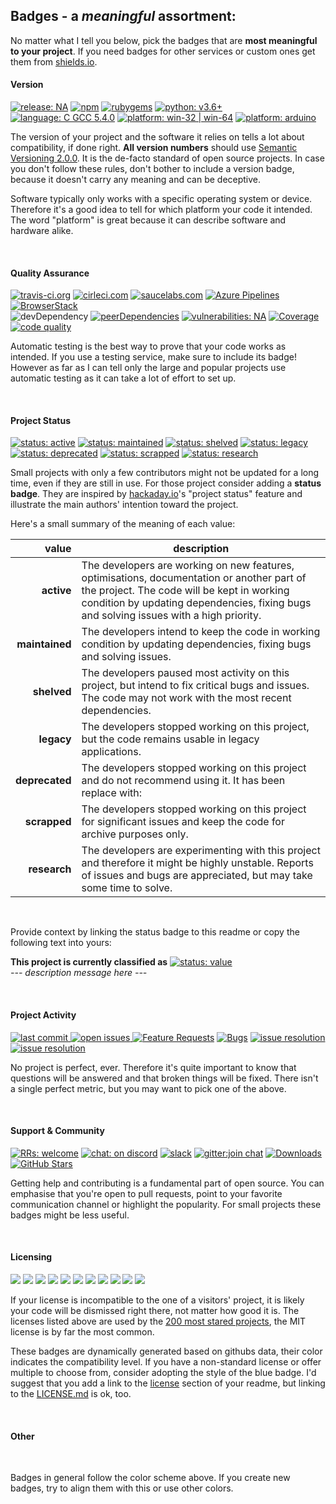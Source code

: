 ## Badges - a _meaningful_ assortment:

No matter what I tell you below, pick the badges that are **most meaningful to your project**. If you need badges for other services or custom ones get them from [shields.io][shields.io].

#### Version

<a href="#changelog"><img src="https://img.shields.io/github/release-pre/nqtronix/git-template.svg" alt="release: NA"></a>
<a href="https://www.npmjs.com/package/vue"><img src="https://img.shields.io/npm/v/vue.svg" alt="npm"></a>
<a href="https://rubygems.org/gems/bootstrap"><img src="https://img.shields.io/gem/v/bootstrap.svg" alt="rubygems"></a>
<a href=""><img src="https://img.shields.io/badge/python-v3.6+-blue.svg" alt="python: v3.6+"></a>
<a href="#about"><img src="https://img.shields.io/badge/language-C GCC 5.4.0-blue.svg" alt="language: C GCC 5.4.0"></a>
<a href=""><img src="https://img.shields.io/badge/platform-win--32 | win--64-blue.svg" alt="platform: win-32 | win-64"></a>
<a href=""><img src="https://img.shields.io/badge/platform-arduino-blue.svg" alt="platform: arduino"></a>


The version of your project and the software it relies on tells a lot about compatibility, if done right. **All version numbers** should use [Semantic Versioning 2.0.0][semver.org]. It is the de-facto standard of open source projects. In case you don't follow these rules, don't bother to include a version badge, because it doesn't carry any meaning and can be deceptive.

Software typically only works with a specific operating system or device. Therefore it's a good idea to tell for which platform your code it intended. The word "platform" is great because it can describe software and hardware alike.

<br>

#### Quality Assurance

<a href="https://travis-ci.org/freeCodeCamp/freeCodeCamp"><img src="https://travis-ci.org/freeCodeCamp/freeCodeCamp.svg?branch=staging" alt="travis-ci.org"></a>
<a href="https://circleci.com"><img src="https://circleci.com/gh/facebook/react.svg?style=shield&circle-token=:circle-token" alt="cirleci.com"></a>
<a href="https://app.saucelabs.com/builds/50f8372d79f743a3b25fb6ca4851ca4c"><img src="https://app.saucelabs.com/buildstatus/vuejs" alt="saucelabs.com"></a>
<a href="https://aka.ms/vscode-builds"><img src="https://vscode.visualstudio.com/_apis/public/build/definitions/a4cdce18-a05c-4bb8-9476-5d07e63bfd76/1/badge?branchName=master" alt="Azure Pipelines"></a>
<a href="https://www.browserstack.com/automate/public-build/SkxZcStBeExEdVJqQ2hWYnlWckpkNmNEY213SFp6WHFETWk2bGFuY3pCbz0tLXhqbHJsVlZhQnRBdEpod3NLSDMzaHc9PQ==--3d0b75245708616eb93113221beece33e680b229"><img src="https://www.browserstack.com/automate/badge.svg?badge_key=SkxZcStBeExEdVJqQ2hWYnlWckpkNmNEY213SFp6WHFETWk2bGFuY3pCbz0tLXhqbHJsVlZhQnRBdEpod3NLSDMzaHc9PQ==--3d0b75245708616eb93113221beece33e680b229" alt="BrowserStack"></a><br>
<img src="https://img.shields.io/david/dev/twbs/bootstrap.svg" alt="devDependency"></a>
<a href="https://coveralls.io/github/twbs/bootstrap?branch=v4-dev">
<img src="https://img.shields.io/david/peer/twbs/bootstrap.svg" alt="peerDependencies"></a>
<a href="https://david-dm.org/twbs/bootstrap?type=dev">
<a href="https://snyk.io/test/github/freecodecamp/freecodecamp"><img src="https://snyk.io/test/github/freecodecamp/freecodecamp/badge.svg" alt="vulnerabilities: NA"></a>
<a href="https://david-dm.org/twbs/bootstrap?type=peer"><img  src="https://img.shields.io/coveralls/github/twbs/bootstrap/v4-dev.svg" alt="Coverage"></a>
<a href="https://lgtm.com/projects/g/mrdoob/three.js/"><img src="https://img.shields.io/lgtm/grade/javascript/g/mrdoob/three.js.svg?label=code%20quality" alt="code quality"></a>

Automatic testing is the best way to prove that your code works as intended. If you use a testing service, make sure to include its badge! However as far as I can tell only the large and popular projects use automatic testing as it can take a lot of effort to set up.

<br>

#### Project Status

<a href="https://github.com/nqtronix/git-template/blob/master/badges.md#Project%20Status"><img src="https://img.shields.io/badge/status-active-brightgreen.svg" alt="status: active"></a>
<a href="https://github.com/nqtronix/git-template/blob/master/badges.md#Project%20Status"><img src="https://img.shields.io/badge/status-maintained-green.svg" alt="status: maintained"></a>
<a href="https://github.com/nqtronix/git-template/blob/master/badges.md#Project%20Status"><img src="https://img.shields.io/badge/status-shelved-yellowgreen.svg" alt="status: shelved"></a>
<a href="https://github.com/nqtronix/git-template/blob/master/badges.md#Project%20Status"><img src="https://img.shields.io/badge/status-legacy-yellow.svg" alt="status: legacy"></a>
<a href="https://github.com/nqtronix/git-template/blob/master/badges.md#Project%20Status"><img src="https://img.shields.io/badge/status-deprecated-orange.svg" alt="status: deprecated"></a>
<a href="https://github.com/nqtronix/git-template/blob/master/badges.md#Project%20Status"><img src="https://img.shields.io/badge/status-scrapped-red.svg" alt="status: scrapped"></a>
<a href="https://github.com/nqtronix/git-template/blob/master/badges.md#Project%20Status"><img src="https://img.shields.io/badge/status-research-violet.svg" alt="status: research"></a>

Small projects with only a few contributors might not be updated for a long time, even if they are still in use. For those project consider adding a **status badge**. They are inspired by [hackaday.io]'s "project status" feature and illustrate the main authors' intention toward the project.

Here's a small summary of the meaning of each value:

value      | description
----------:| ---
**active** | The developers are working on new features, optimisations, documentation or another part of the project. The code will be kept in working condition by updating dependencies, fixing bugs and solving issues with a high priority.
**maintained** | The developers intend to keep the code in working condition by updating dependencies, fixing bugs and solving issues.
**shelved** | The developers paused most activity on this project, but intend to fix critical bugs and issues. The code may not work with the most recent dependencies.
 **legacy** | The developers stopped working on this project, but the code remains usable in legacy applications.
**deprecated** | The developers stopped working on this project and do not recommend using it. It has been replace with:
**scrapped** | The developers stopped working on this project for significant issues and keep the code for archive purposes only.
**research** | The developers are experimenting with this project and therefore it might be highly unstable. Reports of issues and bugs are appreciated, but may take some time to solve.

<br>

Provide context by linking the status badge to this readme or copy the following text into yours:

**This project is currently classified as** <a href="https://github.com/nqtronix/git-template/blob/master/badges.md#Project%20Status"><img src="https://img.shields.io/badge/status-value-lightgrey.svg" alt="status: value"></a><br>
_--- description message here ---_


<br>

#### Project Activity

<a href="https://github.com/nqtronix/git-template/commits/master"><img src="https://img.shields.io/github/last-commit/nqtronix/git-template.svg" alt="last commit">
<a href="https://github.com/anfederico/Clairvoyant/issues"><img src="https://img.shields.io/github/issues/anfederico/Clairvoyant.svg" alt="open issues">
<a href="https://github.com/Microsoft/vscode/issues?q=is%3Aopen+is%3Aissue+label%3Afeature-request+sort%3Areactions-%2B1-desc"><img src="https://img.shields.io/github/issues/Microsoft/vscode/feature-request.svg" alt="Feature Requests"></a>
<a href="https://github.com/Microsoft/vscode/issues?utf8=✓&q=is%3Aissue+is%3Aopen+label%3Abug"><img src="https://img.shields.io/github/issues/Microsoft/vscode/bug.svg" alt="Bugs"></a>
<a href="https://isitmaintained.com"><img src="https://isitmaintained.com/badge/resolution/facebook/react.svg" alt="issue resolution"></a>
<a href="https://isitmaintained.com"><img src="https://isitmaintained.com/badge/open/facebook/react.svg" alt="issue resolution"></a>

No project is perfect, ever. Therefore it's quite important to know that questions will be answered and that broken things will be fixed. There isn't a single perfect metric, but you may want to pick one of the above.

<br>

#### Support & Community

<a href="http://makeapullrequest.com"><img src="https://img.shields.io/badge/PRs-welcome-brightgreen.svg" alt="RRs: welcome"></a>
<a href="https://chat.vuejs.org/"><img src="https://img.shields.io/badge/chat-on%20discord-7289da.svg" alt="chat: on discord"></a>
<a href="https://bootstrap-slack.herokuapp.com/"><img src="https://bootstrap-slack.herokuapp.com/badge.svg" alt="slack"></a>
<a href="https://gitter.im/airbnb/javascript?utm_source=badge&utm_medium=badge&utm_campaign=pr-badge"><img src="https://badges.gitter.im/Join%20Chat.svg" alt="gitter:join chat"></a>
<a href="https://npmcharts.com/compare/vue?minimal=true"><img src="https://img.shields.io/npm/dm/vue.svg" alt="Downloads"></a>
<a href=""><img src="https://img.shields.io/github/stars/IgorAntun/node-chat.svg" alt="GitHub Stars"></a>

Getting help and contributing is a fundamental part of open source. You can emphasise that you're open to pull requests, point to your favorite communication channel or highlight the popularity. For small projects these badges might be less useful.

<br>

#### Licensing

<a href="https://github.com/github/gitignore/blob/master/LICENSE.md"><img src="https://img.shields.io/github/license/github/gitignore.svg"></a>
<a href="https://github.com/rg3/youtube-dl/blob/master/LICENSE.md"><img src="https://img.shields.io/github/license/rg3/youtube-dl.svg"></a>
<a href="https://github.com/twbs/bootstrap/blob/v4-dev/LICENSE"><img src="https://img.shields.io/github/license/twbs/bootstrap.svg"></a>
<a href="https://github.com/tensorflow/tensorflow/blob/master/LICENSE.md"><img src="https://img.shields.io/github/license/tensorflow/tensorflow.svg"></a>
<a href="https://github.com/freeCodeCamp/freeCodeCamp/blob/master/LICENSE.md"><img src="https://img.shields.io/github/license/freeCodeCamp/freeCodeCamp.svg"></a>
<a href="https://github.comjwasham/coding-interview-university/blob/master/LICENSE.md"><img src="https://img.shields.io/github/license/jwasham/coding-interview-university.svg"></a>
<a href="https://github.com/justjavac/free-programming-books-zh_CN/blob/master/LICENSE.md"><img src="https://img.shields.io/github/license/justjavac/free-programming-books-zh_CN.svg"></a>
<a href="https://github.com/nodemailer/mailparser/blob/master/LICENSE.md"><img src="https://img.shields.io/github/license/nodemailer/mailparser.svg"></a>
<a href="https://github.com/sindresorhus/awesome/blob/master/LICENSE.md"><img src="https://img.shields.io/github/license/sindresorhus/awesome.svg"></a>
<a href="https://github.com/FortAwesome/Font-Awesome/blob/master/LICENSE.md"><img src="https://img.shields.io/github/license/FortAwesome/Font-Awesome.svg"></a>
<a href="#license"><img src="https://img.shields.io/badge/license-MIT | Unlicense-blue.svg"></a>

If your license is incompatible to the one of a visitors' project, it is likely your code will be dismissed right there, not matter how good it is. The licenses listed above are used by the [200 most stared projects][git-top200], the MIT license is by far the most common.

These badges are dynamically generated based on githubs data, their color indicates the compatibility level. If you have a non-standard license or offer multiple to choose from, consider adopting the style of the blue badge. I'd suggest that you add a link to the [license][git-readme-license] section of your readme, but linking to the [LICENSE.md][git-license] is ok, too.

<br>

#### Other

<a href=""><img src="https://img.shields.io/badge/%20%20-best-brightgreen.svg" alt=""></a>
<a href=""><img src="https://img.shields.io/badge/%20%20-good-green.svg" alt=""></a>
<a href=""><img src="https://img.shields.io/badge/%20%20-ok-yellowgreen.svg" alt=""></a>
<a href=""><img src="https://img.shields.io/badge/%20%20-meh-yellow.svg" alt=""></a>
<a href=""><img src="https://img.shields.io/badge/%20%20-bad-orange.svg" alt=""></a>
<a href=""><img src="https://img.shields.io/badge/%20%20-worst-red.svg" alt=""></a>
<a href=""><img src="https://img.shields.io/badge/%20%20-other-blue.svg" alt=""></a>
<a href=""><img src="https://img.shields.io/badge/%20%20-unknown-lightgrey.svg" alt=""></a>

Badges in general follow the color scheme above. If you create new badges, try to align them with this or use other colors.

<!-- LINKS -->

[semver.org]:https://semver.org/
[shields.io]:https://shields.io
[hackaday.io]:https://hackaday.io

[git-top200]:https://github.com/search?l=&p=1&q=stars%3A%3E500&ref=advsearch&type=Repositories&utf8=%E2%9C%93
[git-license]:https://github.com/nqtronix/git-template/blob/master/LICENSE.md
[git-readme-license]:https://github.com/nqtronix/git-template/blob/master/README.md#license



